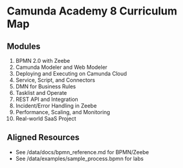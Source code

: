 # Camunda Academy 8 Curriculum Map
## Modules
1. BPMN 2.0 with Zeebe
2. Camunda Modeler and Web Modeler
3. Deploying and Executing on Camunda Cloud
4. Service, Script, and Connectors
5. DMN for Business Rules
6. Tasklist and Operate
7. REST API and Integration
8. Incident/Error Handling in Zeebe
9. Performance, Scaling, and Monitoring
10. Real-world SaaS Project
## Aligned Resources
- See /data/docs/bpmn_reference.md for BPMN/Zeebe
- See /data/examples/sample_process.bpmn for labs
